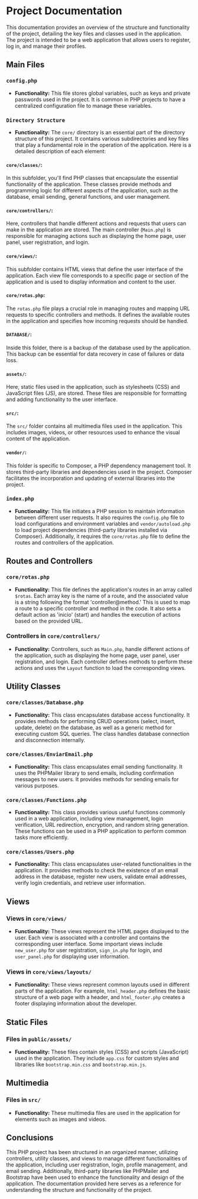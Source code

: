 # Project Documentation

This documentation provides an overview of the structure and functionality of the project, detailing the key files and classes used in the application. The project is intended to be a web application that allows users to register, log in, and manage their profiles.

## Main Files

### `config.php`

- **Functionality:** This file stores global variables, such as keys and private passwords used in the project. It is common in PHP projects to have a centralized configuration file to manage these variables.

### `Directory Structure`

- **Functionality:** The `core/` directory is an essential part of the directory structure of this project. It contains various subdirectories and key files that play a fundamental role in the operation of the application. Here is a detailed description of each element:

#### `core/classes/`:
In this subfolder, you'll find PHP classes that encapsulate the essential functionality of the application. These classes provide methods and programming logic for different aspects of the application, such as the database, email sending, general functions, and user management.

#### `core/controllers/`:
Here, controllers that handle different actions and requests that users can make in the application are stored. The main controller (`Main.php`) is responsible for managing actions such as displaying the home page, user panel, user registration, and login.

#### `core/views/`:
This subfolder contains HTML views that define the user interface of the application. Each view file corresponds to a specific page or section of the application and is used to display information and content to the user.

#### `core/rotas.php`:
The `rotas.php` file plays a crucial role in managing routes and mapping URL requests to specific controllers and methods. It defines the available routes in the application and specifies how incoming requests should be handled.

#### `DATABASE/`:
Inside this folder, there is a backup of the database used by the application. This backup can be essential for data recovery in case of failures or data loss.

#### `assets/`:
Here, static files used in the application, such as stylesheets (CSS) and JavaScript files (JS), are stored. These files are responsible for formatting and adding functionality to the user interface.

#### `src/`:
The `src/` folder contains all multimedia files used in the application. This includes images, videos, or other resources used to enhance the visual content of the application.

#### `vendor/`:
This folder is specific to Composer, a PHP dependency management tool. It stores third-party libraries and dependencies used in the project. Composer facilitates the incorporation and updating of external libraries into the project.

### `index.php`

- **Functionality:** This file initiates a PHP session to maintain information between different user requests. It also requires the `config.php` file to load configurations and environment variables and `vendor/autoload.php` to load project dependencies (third-party libraries installed via Composer). Additionally, it requires the `core/rotas.php` file to define the routes and controllers of the application.

## Routes and Controllers

### `core/rotas.php`

- **Functionality:** This file defines the application's routes in an array called `$rotas`. Each array key is the name of a route, and the associated value is a string following the format 'controller@method.' This is used to map a route to a specific controller and method in the code. It also sets a default action as 'inicio' (start) and handles the execution of actions based on the provided URL.

### Controllers in `core/controllers/`

- **Functionality:** Controllers, such as `Main.php`, handle different actions of the application, such as displaying the home page, user panel, user registration, and login. Each controller defines methods to perform these actions and uses the `Layout` function to load the corresponding views.

## Utility Classes

### `core/classes/Database.php`

- **Functionality:** This class encapsulates database access functionality. It provides methods for performing CRUD operations (select, insert, update, delete) on the database, as well as a generic method for executing custom SQL queries. The class handles database connection and disconnection internally.

### `core/classes/EnviarEmail.php`

- **Functionality:** This class encapsulates email sending functionality. It uses the PHPMailer library to send emails, including confirmation messages to new users. It provides methods for sending emails for various purposes.

### `core/classes/Functions.php`

- **Functionality:** This class provides various useful functions commonly used in a web application, including view management, login verification, URL redirection, encryption, and random string generation. These functions can be used in a PHP application to perform common tasks more efficiently.

### `core/classes/Users.php`

- **Functionality:** This class encapsulates user-related functionalities in the application. It provides methods to check the existence of an email address in the database, register new users, validate email addresses, verify login credentials, and retrieve user information.

## Views

### Views in `core/views/`

- **Functionality:** These views represent the HTML pages displayed to the user. Each view is associated with a controller and contains the corresponding user interface. Some important views include `new_user.php` for user registration, `sign_in.php` for login, and `user_panel.php` for displaying user information.

### Views in `core/views/layouts/`

- **Functionality:** These views represent common layouts used in different parts of the application. For example, `html_header.php` defines the basic structure of a web page with a header, and `html_footer.php` creates a footer displaying information about the developer.

## Static Files

### Files in `public/assets/`

- **Functionality:** These files contain styles (CSS) and scripts (JavaScript) used in the application. They include `app.css` for custom styles and libraries like `bootstrap.min.css` and `bootstrap.min.js`.

## Multimedia

### Files in `src/`

- **Functionality:** These multimedia files are used in the application for elements such as images and videos.

## Conclusions

This PHP project has been structured in an organized manner, utilizing controllers, utility classes, and views to manage different functionalities of the application, including user registration, login, profile management, and email sending. Additionally, third-party libraries like PHPMailer and Bootstrap have been used to enhance the functionality and design of the application. The documentation provided here serves as a reference for understanding the structure and functionality of the project.
